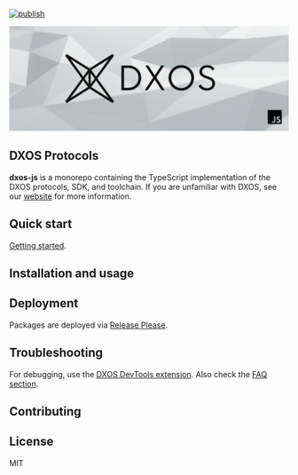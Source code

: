 [![publish](https://github.com/dxos/protocols/actions/workflows/publish.yaml/badge.svg)](https://github.com/dxos/protocols/actions/workflows/publish.yaml)

![js-dxos](./docs/images/github-repo-banner.png)

## DXOS Protocols

**dxos-js** is a monorepo containing the TypeScript implementation of the DXOS protocols, SDK, and toolchain.
If you are unfamiliar with DXOS, see our [website](https://dxos.org) for more information.


## Quick start

[Getting started](./docs/internal/getting-started.md).


## Installation and usage


## Deployment

Packages are deployed via [Release Please](https://github.com/dxos/protocols/blob/main/docs/internal/getting-started.md#release-process).


## Troubleshooting

For debugging, use the [DXOS DevTools extension](./packages/sdk/devtools-extension/README.md).
Also check the [FAQ section](./docs/internal/getting-started.md#FAQ).


## Contributing


## License

MIT

